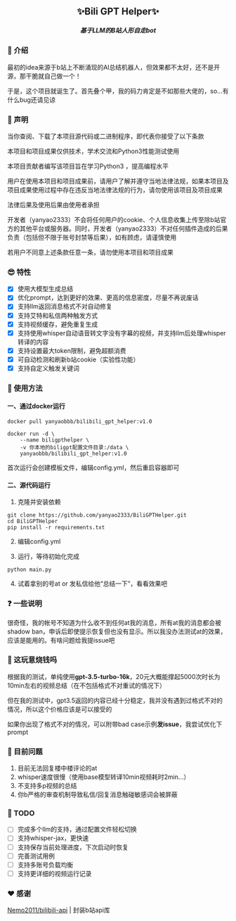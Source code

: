 <h2 align="center">✨Bili GPT Helper✨</h2>
<h5 align="center">基于LLM的B站人形自走bot</h5>

### 🌟 介绍

最初的idea来源于b站上不断涌现的AI总结机器人，但效果都不太好，还不是开源，那干脆就自己做一个！

于是，这个项目就诞生了。首先叠个甲，我的码力肯定是不如那些大佬的，so...有什么bug还请见谅

### 📜 声明

当你查阅、下载了本项目源代码或二进制程序，即代表你接受了以下条款

本项目和项目成果仅供技术，学术交流和Python3性能测试使用

本项目贡献者编写该项目旨在学习Python3 ，提高编程水平

用户在使用本项目和项目成果前，请用户了解并遵守当地法律法规，如果本项目及项目成果使用过程中存在违反当地法律法规的行为，请勿使用该项目及项目成果

法律后果及使用后果由使用者承担

开发者（yanyao2333）不会将任何用户的cookie、个人信息收集上传至除b站官方的其他平台或服务器。同时，开发者（yanyao2333）不对任何插件造成的后果负责（包括但不限于账号封禁等后果），如有顾虑，请谨慎使用

若用户不同意上述条款任意一条，请勿使用本项目和项目成果

### 😎 特性

- [x] 使用大模型生成总结
- [x] 优化prompt，达到更好的效果、更高的信息密度，尽量不再说废话
- [x] 支持llm返回消息格式不对自动修复
- [x] 支持艾特和私信两种触发方式
- [x] 支持视频缓存，避免重复生成
- [x] 支持使用whisper自动语音转文字没有字幕的视频，并支持llm后处理whisper转译的内容
- [x] 支持设置最大token限制，避免超额消费
- [x] 可自动检测和刷新b站cookie（实验性功能）
- [x] 支持自定义触发关键词

### 🚀 使用方法

#### 一、通过docker运行

```shell
docker pull yanyaobbb/bilibili_gpt_helper:v1.0
```

```shell
docker run -d \
    --name biligpthelper \
    -v 你本地的biligpt配置文件目录:/data \
    yanyaobbb/bilibili_gpt_helper:v1.0
```

首次运行会创建模板文件，编辑config.yml，然后重启容器即可

#### 二、源代码运行

1. 克隆并安装依赖

```shell
git clone https://github.com/yanyao2333/BiliGPTHelper.git
cd BiliGPTHelper
pip install -r requirements.txt
```

2. 编辑config.yml

3. 运行，等待初始化完成

```shell
python main.py
```

4. 试着拿别的号at or 发私信给他“总结一下”，看看效果吧

### ❓ 一些说明

很奇怪，我的帐号不知道为什么收不到任何at我的消息，所有at我的消息都会被shadow
ban，申诉后即使提示恢复但也没有显示。所以我没办法测试at的效果，应该是能用的。有啥问题给我提issue吧

### 💸 这玩意烧钱吗

根据我的测试，单纯使用**gpt-3.5-turbo-16k**，20元大概能撑起5000次时长为10min左右的视频总结（在不包括格式不对重试的情况下）

但在我的测试中，gpt3.5返回的内容已经十分稳定，我并没有遇到过格式不对的情况，所以这个价格应该是可以接受的

如果你出现了格式不对的情况，可以附带bad case示例**发issue**，我尝试优化下prompt

### 🤔 目前问题

1. 目前无法回复楼中楼评论的at
2. whisper速度很慢（使用base模型转译10min视频耗时2min...）
3. 不支持多p视频的总结
4. 你b严格的审查机制导致私信/回复消息触碰敏感词会被屏蔽

### 📝 TODO

- [ ] 完成多个llm的支持，通过配置文件轻松切换
- [ ] 支持whisper-jax，更快速
- [ ] 支持保存当前处理进度，下次启动时恢复
- [ ] 完善测试用例
- [ ] 支持多账号负载均衡
- [ ] 支持更详细的视频运行记录

### ❤ 感谢

[Nemo2011/bilibili-api](https://github.com/Nemo2011/bilibili-api/) | 封装b站api库  
